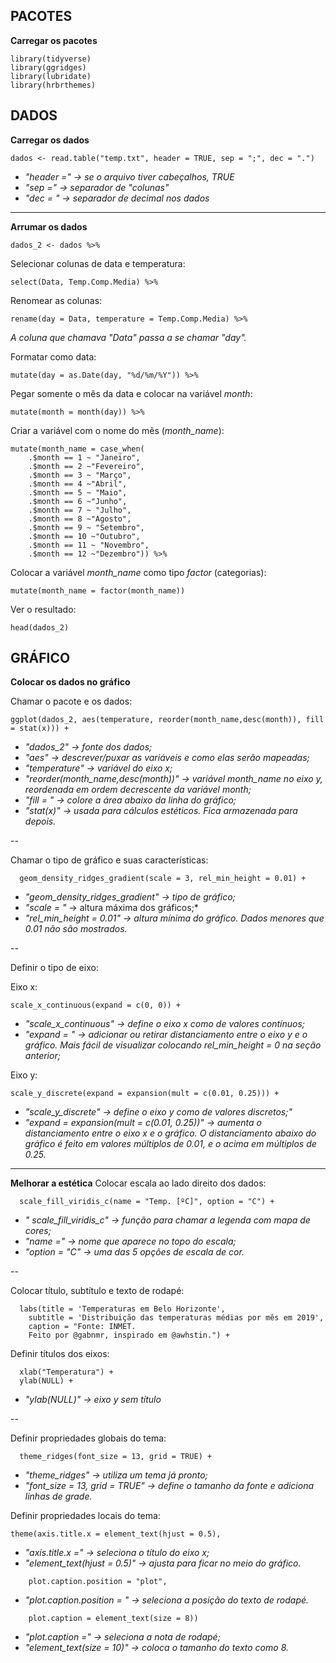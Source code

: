 

## PACOTES

**Carregar os pacotes**

    library(tidyverse)
    library(ggridges)
    library(lubridate)
    library(hrbrthemes)

## DADOS

**Carregar os dados**

    dados <- read.table("temp.txt", header = TRUE, sep = ";", dec = ".")

 - *"header =" -> se o arquivo tiver cabeçalhos, TRUE*
 - *"sep =" -> separador de "colunas"*
 - *"dec = " -> separador de decimal nos dados*

--------
**Arrumar os dados**

    dados_2 <- dados %>% 

Selecionar colunas de data e temperatura:

    select(Data, Temp.Comp.Media) %>%

Renomear as colunas:

    rename(day = Data, temperature = Temp.Comp.Media) %>% 

*A coluna que chamava "Data" passa a se chamar "day".*

Formatar como data:

    mutate(day = as.Date(day, "%d/%m/%Y")) %>%

Pegar somente o mês da data e colocar na variável *month*:

    mutate(month = month(day)) %>% 

Criar a variável com o nome do mês (*month_name*):

    mutate(month_name = case_when(
        .$month == 1 ~ "Janeiro",
        .$month == 2 ~"Fevereiro",
        .$month == 3 ~ "Março",
        .$month == 4 ~"Abril",
        .$month == 5 ~ "Maio",
        .$month == 6 ~"Junho",
        .$month == 7 ~ "Julho",
        .$month == 8 ~"Agosto",
        .$month == 9 ~ "Setembro",
        .$month == 10 ~"Outubro",
        .$month == 11 ~ "Novembro",
        .$month == 12 ~"Dezembro")) %>%

  
  Colocar a variável *month_name* como tipo *factor* (categorias):

    mutate(month_name = factor(month_name))

Ver o resultado:

    head(dados_2)


## GRÁFICO

**Colocar os dados no gráfico**

Chamar o pacote e os dados:

    ggplot(dados_2, aes(temperature, reorder(month_name,desc(month)), fill = stat(x))) +

 - *"dados_2" -> fonte dos dados;*
  - *"aes" -> descrever/puxar as variáveis e como elas serão mapeadas;*
   - *"temperature" -> variável do eixo x;*
   - *"reorder(month_name,desc(month))" -> variável month_name no eixo y, reordenada em ordem decrescente da variável month;*
   - *"fill = " -> colore a área abaixo da linha do gráfico;*
   - *"stat(x)" -> usada para cálculos estéticos. Fica armazenada para depois.*

--


Chamar o tipo de gráfico e suas características:

      geom_density_ridges_gradient(scale = 3, rel_min_height = 0.01) +

 - *"geom_density_ridges_gradient" -> tipo de gráfico;*
 - *"scale = "* -> altura máxima dos gráficos;*
 - *"rel_min_height = 0.01" -> altura mínima do gráfico. Dados menores que 0.01 não são mostrados.*

--


Definir o tipo de eixo:

Eixo x:

    scale_x_continuous(expand = c(0, 0)) +

 - *"scale_x_continuous" -> define o eixo x como de valores contínuos;*
 - *"expand = " -> adicionar ou retirar distanciamento entre o eixo y e o gráfico. Mais fácil de visualizar colocando *rel_min_height = 0* na seção anterior;*

Eixo y:

    scale_y_discrete(expand = expansion(mult = c(0.01, 0.25))) +

 - *"scale_y_discrete" -> define o eixo y como de valores discretos;"*
 - *"expand = expansion(mult = c(0.01, 0.25))" -> aumenta o distanciamento entre o eixo x e o gráfico. O distanciamento abaixo do gráfico é feito em valores múltiplos de 0.01, e o acima em múltiplos de 0.25.*

--------
**Melhorar a estética**
Colocar escala ao lado direito dos dados:

      scale_fill_viridis_c(name = "Temp. [ºC]", option = "C") +

 - *" scale_fill_viridis_c" -> função para chamar a legenda com mapa de cores;*
 - *"name =" -> nome que aparece no topo do escala;*
 - *"option = "C" -> uma das 5 opções de escala de cor.*

--


Colocar título, subtítulo e texto de rodapé:

      labs(title = 'Temperaturas em Belo Horizonte',
        subtitle = 'Distribuição das temperaturas médias por mês em 2019',
        caption = "Fonte: INMET. 
        Feito por @gabnmr, inspirado em @awhstin.") +

Definir títulos dos eixos:

      xlab("Temperatura") +
      ylab(NULL) +

 - *"ylab(NULL)" -> eixo y sem título*

--


Definir propriedades globais do tema:

      theme_ridges(font_size = 13, grid = TRUE) +

 - *"theme_ridges" -> utiliza um tema já pronto;*
 - *"font_size = 13, grid = TRUE" -> define o tamanho da fonte e adiciona linhas de grade.*


Definir propriedades locais do tema:

    theme(axis.title.x = element_text(hjust = 0.5),

 - *"axis.title.x =" -> seleciona o título do eixo x;*
 - *"element_text(hjust = 0.5)" -> ajusta para ficar no meio do gráfico.*
````
    plot.caption.position = "plot",
````
 - *"plot.caption.position = " -> seleciona a posição do texto de rodapé.*
````
    plot.caption = element_text(size = 8))
````
 - *"plot.caption =" -> seleciona a nota de rodapé;*
 - *"element_text(size = 10)" -> coloca o tamanho do texto como 8.*
